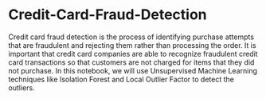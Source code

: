 # Credit-Card-Fraud-Detection
Credit card fraud detection is the process of identifying purchase attempts that are fraudulent and rejecting them rather than processing the order. It is important that credit card companies are able to recognize fraudulent credit card transactions so that customers are not charged for items that they did not purchase. In this notebook, we will use Unsupervised Machine Learning techniques like Isolation Forest and Local Outlier Factor to detect the outliers.
